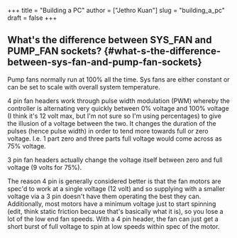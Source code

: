 +++
title = "Building a PC"
author = ["Jethro Kuan"]
slug = "building_a_pc"
draft = false
+++

## What's the difference between SYS\_FAN and PUMP\_FAN sockets? {#what-s-the-difference-between-sys-fan-and-pump-fan-sockets}

Pump fans normally run at 100% all the time. Sys fans are either
constant or can be set to scale with overall system temperature.

4 pin fan headers work through pulse width modulation (PWM) whereby
the controller is alternating very quickly between 0% voltage and 100%
voltage (I think it's 12 volt max, but I'm not sure so I'm using
percentages) to give the illusion of a voltage between the two. It
changes the duration of the pulses (hence pulse width) in order to
tend more towards full or zero voltage. I.e. 1 part zero and three
parts full voltage would come across as 75% voltage.

3 pin fan headers actually change the voltage itself between zero and
full voltage (9 volts for 75%).

The reason 4 pin is generally considered better is that the fan motors
are spec'd to work at a single voltage (12 volt) and so supplying with
a smaller voltage via a 3 pin doesn't have them operating the best
they can. Additionally, most motors have a minimum voltage just to
start spinning (edit, think static friction because that's basically
what it is), so you lose a lot of the low end fan speeds. With a 4 pin
header, the fan can just get a short burst of full voltage to spin at
low speeds within spec of the motor.